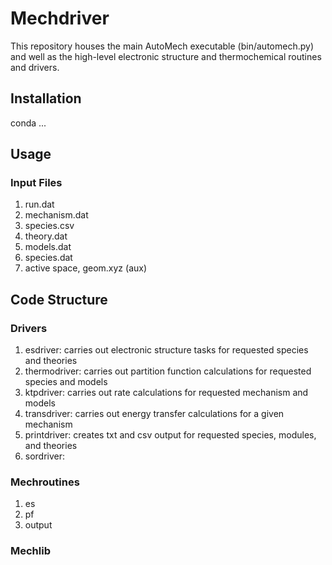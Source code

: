 # Mechdriver
This repository houses the main AutoMech executable (bin/automech.py) and well as the high-level electronic structure and thermochemical routines and drivers.

## Installation
conda ...

## Usage
### Input Files
1. run.dat
2. mechanism.dat
3. species.csv
4. theory.dat
5. models.dat
6. species.dat
7. active space, geom.xyz (aux)

## Code Structure
### Drivers
1. esdriver: carries out electronic structure tasks for requested species and theories
2. thermodriver: carries out partition function calculations for requested species and models
3. ktpdriver: carries out rate calculations for requested mechanism and models
4. transdriver: carries out energy transfer calculations for a given mechanism
5. printdriver: creates txt and csv output for requested species, modules, and theories
6. sordriver:

### Mechroutines
1. es
2. pf
3. output

### Mechlib
###
